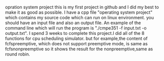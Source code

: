 opration system project
this is my first project in github and I did my best to 
make it as good as possible. I have a cpp file "operating system project" which contains my source code which can run on linux environment.
you should have an input file and also an output file. An example of the command line which will run the program is "./cmpe351 -f input.txt -o output.txt". 
I spend 3 weeks to complete this project.I did all of the 8 functions for cpu scheduling simulator.
but for example,the content of fcfspreemptive, which does not support preemptive mode, is same as fcfsnonpreemptive 
so it shows the result for the nonpreemptive,same as round robin.
